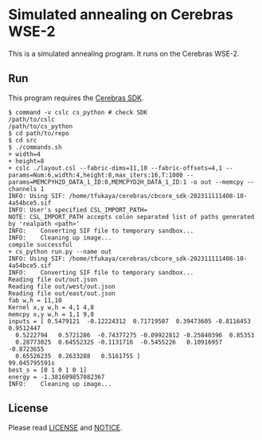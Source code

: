 # Simulated annealing on Cerebras WSE-2
This is a simulated annealing program.
It runs on the Cerebras WSE-2.
## Run
This program requires the [Cerebras SDK](https://sdk.cerebras.net).
```shell-session
$ command -v cslc cs_python # check SDK
/path/to/cslc
/path/to/cs_python
$ cd path/to/repo
$ cd src
$ ./commands.sh
+ width=4
+ height=8
+ cslc ./layout.csl --fabric-dims=11,10 --fabric-offsets=4,1 --params=Num:6,width:4,height:8,max_iters:16,T:1000 --params=MEMCPYH2D_DATA_1_ID:0,MEMCPYD2H_DATA_1_ID:1 -o out --memcpy --channels 1
INFO: Using SIF: /home/tfukaya/cerebras/cbcore_sdk-202311111408-10-4a54bce5.sif
INFO: User's specified CSL_IMPORT_PATH=
NOTE: CSL_IMPORT_PATH accepts colon separated list of paths generated by 'realpath <path>'
INFO:    Converting SIF file to temporary sandbox...
INFO:    Cleaning up image...
compile successful
+ cs_python run.py --name out
INFO: Using SIF: /home/tfukaya/cerebras/cbcore_sdk-202311111408-10-4a54bce5.sif
INFO:    Converting SIF file to temporary sandbox...
Reading file out/out.json
Reading file out/west/out.json
Reading file out/east/out.json
fab w,h = 11,10
Kernel x,y w,h = 4,1 4,8
memcpy x,y w,h = 1,1 9,8
inputs = [ 0.5479121  -0.12224312  0.71719587  0.39473605 -0.8116453   0.9512447
  0.5222794   0.5721286  -0.74377275 -0.09922812 -0.25840396  0.85353
  0.28773025  0.64552325 -0.1131716  -0.5455226   0.10916957 -0.8723655
  0.65526235  0.2633288   0.5161755 ]
99.045795591s
best_s = [0 1 0 1 0 1]
energy = -1.381609857082367
INFO:    Cleaning up image...
```

## License
Please read [LICENSE](LICENSE) and [NOTICE](NOTICE).

